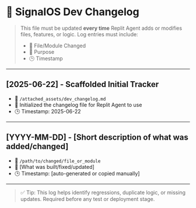 # 📘 SignalOS Dev Changelog

> This file must be updated **every time** Replit Agent adds or modifies files, features, or logic.
> Log entries must include:
> - 📂 File/Module Changed
> - 🧠 Purpose
> - 🕒 Timestamp

---

## [2025-06-22] - Scaffolded Initial Tracker
- 📂 `/attached_assets/dev_changelog.md`
- 🧠 Initialized the changelog file for Replit Agent to use
- 🕒 Timestamp: 2025-06-22  

---

## [YYYY-MM-DD] - [Short description of what was added/changed]
- 📂 `/path/to/changed/file_or_module`
- 🧠 [What was built/fixed/updated]
- 🕒 Timestamp: [auto-generated or copied manually]

---

> ✅ Tip: This log helps identify regressions, duplicate logic, or missing updates. Required before any test or deployment stage.

